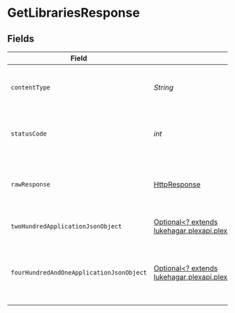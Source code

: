 # GetLibrariesResponse


## Fields

| Field                                                                                                                                                         | Type                                                                                                                                                          | Required                                                                                                                                                      | Description                                                                                                                                                   |
| ------------------------------------------------------------------------------------------------------------------------------------------------------------- | ------------------------------------------------------------------------------------------------------------------------------------------------------------- | ------------------------------------------------------------------------------------------------------------------------------------------------------------- | ------------------------------------------------------------------------------------------------------------------------------------------------------------- |
| `contentType`                                                                                                                                                 | *String*                                                                                                                                                      | :heavy_check_mark:                                                                                                                                            | HTTP response content type for this operation                                                                                                                 |
| `statusCode`                                                                                                                                                  | *int*                                                                                                                                                         | :heavy_check_mark:                                                                                                                                            | HTTP response status code for this operation                                                                                                                  |
| `rawResponse`                                                                                                                                                 | [HttpResponse<InputStream>](https://docs.oracle.com/en/java/javase/11/docs/api/java.net.http/java/net/http/HttpResponse.html)                                 | :heavy_check_mark:                                                                                                                                            | Raw HTTP response; suitable for custom response parsing                                                                                                       |
| `twoHundredApplicationJsonObject`                                                                                                                             | [Optional<? extends lukehagar.plexapi.plexapi.models.operations.GetLibrariesResponseBody>](../../models/operations/GetLibrariesResponseBody.md)               | :heavy_minus_sign:                                                                                                                                            | The libraries available on the Server                                                                                                                         |
| `fourHundredAndOneApplicationJsonObject`                                                                                                                      | [Optional<? extends lukehagar.plexapi.plexapi.models.operations.GetLibrariesLibraryResponseBody>](../../models/operations/GetLibrariesLibraryResponseBody.md) | :heavy_minus_sign:                                                                                                                                            | Unauthorized - Returned if the X-Plex-Token is missing from the header or query.                                                                              |